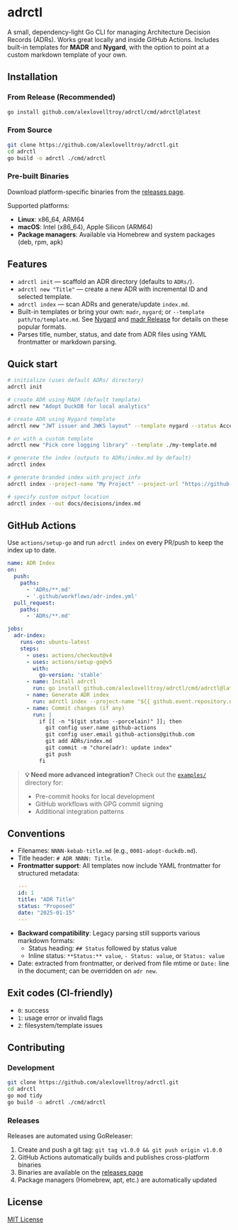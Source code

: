 # adrctl

A small, dependency-light Go CLI for managing Architecture Decision Records (ADRs). Works great locally and inside GitHub Actions. Includes built-in templates for **MADR** and **Nygard**, with the option to point at a custom markdown template of your own.

## Installation

### From Release (Recommended)
```bash
go install github.com/alexlovelltroy/adrctl/cmd/adrctl@latest
```

### From Source
```bash
git clone https://github.com/alexlovelltroy/adrctl.git
cd adrctl
go build -o adrctl ./cmd/adrctl
```

### Pre-built Binaries
Download platform-specific binaries from the [releases page](https://github.com/alexlovelltroy/adrctl/releases).

Supported platforms:
- **Linux**: x86_64, ARM64
- **macOS**: Intel (x86_64), Apple Silicon (ARM64)
- **Package managers**: Available via Homebrew and system packages (deb, rpm, apk)

## Features
- `adrctl init` — scaffold an ADR directory (defaults to `ADRs/`).
- `adrctl new "Title"` — create a new ADR with incremental ID and selected template.
- `adrctl index` — scan ADRs and generate/update `index.md`.
- Built-in templates or bring your own: `madr`, `nygard`; or `--template path/to/template.md`.  See [Nygard](https://www.cognitect.com/blog/2011/11/15/documenting-architecture-decisions) and [madr Release](https://github.com/adr/madr/releases) for details on these popular formats.
- Parses title, number, status, and date from ADR files using YAML frontmatter or markdown parsing.

## Quick start
```bash
# initialize (uses default ADRs/ directory)
adrctl init

# create ADR using MADR (default template)
adrctl new "Adopt DuckDB for local analytics"

# create ADR using Nygard template
adrctl new "JWT issuer and JWKS layout" --template nygard --status Accepted

# or with a custom template
adrctl new "Pick core logging library" --template ./my-template.md

# generate the index (outputs to ADRs/index.md by default)
adrctl index

# generate branded index with project info
adrctl index --project-name "My Project" --project-url "https://github.com/myorg/project"

# specify custom output location
adrctl index --out docs/decisions/index.md
```

## GitHub Actions
Use `actions/setup-go` and run `adrctl index` on every PR/push to keep the index up to date.

```yaml
name: ADR Index
on:
  push:
    paths:
      - 'ADRs/**.md'
      - '.github/workflows/adr-index.yml'
  pull_request:
    paths:
      - 'ADRs/**.md'

jobs:
  adr-index:
    runs-on: ubuntu-latest
    steps:
      - uses: actions/checkout@v4
      - uses: actions/setup-go@v5
        with:
          go-version: 'stable'
      - name: Install adrctl
        run: go install github.com/alexlovelltroy/adrctl/cmd/adrctl@latest
      - name: Generate ADR index
        run: adrctl index --project-name "${{ github.event.repository.name }}" --project-url "${{ github.event.repository.html_url }}"
      - name: Commit changes (if any)
        run: |
          if [[ -n "$(git status --porcelain)" ]]; then
            git config user.name github-actions
            git config user.email github-actions@github.com
            git add ADRs/index.md
            git commit -m "chore(adr): update index"
            git push
          fi
```

> **💡 Need more advanced integration?** Check out the [`examples/`](examples/) directory for:
> - Pre-commit hooks for local development
> - GitHub workflows with GPG commit signing
> - Additional integration patterns

## Conventions
- Filenames: `NNNN-kebab-title.md` (e.g., `0001-adopt-duckdb.md`).
- Title header: `# ADR NNNN: Title`.
- **Frontmatter support**: All templates now include YAML frontmatter for structured metadata:
  ```yaml
  ---
  id: 1
  title: "ADR Title"
  status: "Proposed"
  date: "2025-01-15"
  ---
  ```
- **Backward compatibility**: Legacy parsing still supports various markdown formats:
  - Status heading: `## Status` followed by status value
  - Inline status: `**Status:** value`, `- Status: value`, or `Status: value`
- Date: extracted from frontmatter, or derived from file mtime or `Date:` line in the document; can be overridden on `adr new`.

## Exit codes (CI-friendly)
- `0`: success
- `1`: usage error or invalid flags
- `2`: filesystem/template issues

## Contributing

### Development
```bash
git clone https://github.com/alexlovelltroy/adrctl.git
cd adrctl
go mod tidy
go build -o adrctl ./cmd/adrctl
```

### Releases
Releases are automated using GoReleaser:
1. Create and push a git tag: `git tag v1.0.0 && git push origin v1.0.0`
2. GitHub Actions automatically builds and publishes cross-platform binaries
3. Binaries are available on the [releases page](https://github.com/alexlovelltroy/adrctl/releases)
4. Package managers (Homebrew, apt, etc.) are automatically updated

## License

[MIT License](/LICENSE)
